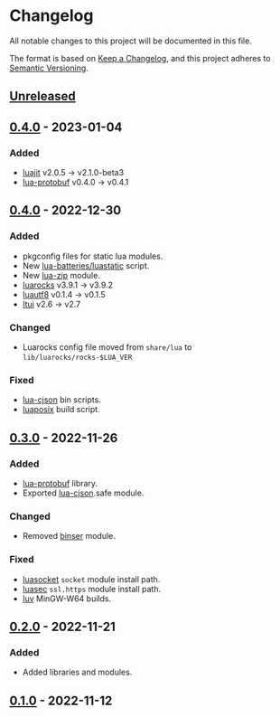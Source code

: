 # Changelog

All notable changes to this project will be documented in this file.

The format is based on [Keep a Changelog](https://keepachangelog.com/en/1.0.0),
and this project adheres to [Semantic Versioning](https://semver.org/spec/v2.0.0.html).

## [Unreleased]

## [0.4.0] - 2023-01-04

### Added

- [luajit](https://luajit.org) v2.0.5 -> v2.1.0-beta3
- [lua-protobuf](https://github.com/starwing/lua-protobuf) v0.4.0 -> v0.4.1

## [0.4.0] - 2022-12-30

### Added

- pkgconfig files for static lua modules.
- New [lua-batteries/luastatic](https://github.com/lua-batteries/luastatic) script.
- New [lua-zip](https://github.com/brimworks/lua-zip) module.
- [luarocks](https://github.com/luarocks/luarocks) v3.9.1 -> v3.9.2
- [luautf8](https://github.com/starwing/luautf8) v0.1.4 -> v0.1.5
- [ltui](https://github.com/tboox/ltui) v2.6 -> v2.7

### Changed

- Luarocks config file moved from `share/lua` to `lib/luarocks/rocks-$LUA_VER`

### Fixed

- [lua-cjson](https://github.com/openresty/lua-cjson) bin scripts.
- [luaposix](https://github.com/luaposix/luaposix) build script.

## [0.3.0] - 2022-11-26

### Added

- [lua-protobuf](https://github.com/starwing/lua-protobuf) library.
- Exported [lua-cjson](https://github.com/openresty/lua-cjson).safe module.

### Changed

- Removed [binser](https://github.com/bakpakin/binser) module.

### Fixed

- [luasocket](https://github.com/lunarmodules/luasocket) `socket` module install path.
- [luasec](https://github.com/brunoos/luasec) `ssl.https` module install path.
- [luv](https://github.com/luvit/luv) MinGW-W64 builds.

## [0.2.0] - 2022-11-21

### Added

- Added libraries and modules.

## [0.1.0] - 2022-11-12

[Unreleased]: https://github.com/lua-batteries/lua-batteries/compare/v0.4.0...HEAD
[0.4.0]: https://github.com/lua-batteries/lua-batteries/compare/v0.3.0...v0.4.0
[0.3.0]: https://github.com/lua-batteries/lua-batteries/compare/v0.2.0...v0.3.0
[0.2.0]: https://github.com/lua-batteries/lua-batteries/compare/v0.1.0...v0.2.0
[0.1.0]: https://github.com/lua-batteries/lua-batteries/compare/302985a...v0.1.0
